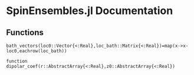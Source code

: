 # SpinEnsembles.jl Documentation


## Functions

```@docs
bath_vectors(loc0::Vector{<:Real},loc_bath::Matrix{<:Real})=map(x->x-loc0,eachrow(loc_bath))
```

```@docs
function dipolar_coef(r::AbstractArray{<:Real},z0::AbstractArray{<:Real})
```

<!-- ## Index

```@index
``` -->